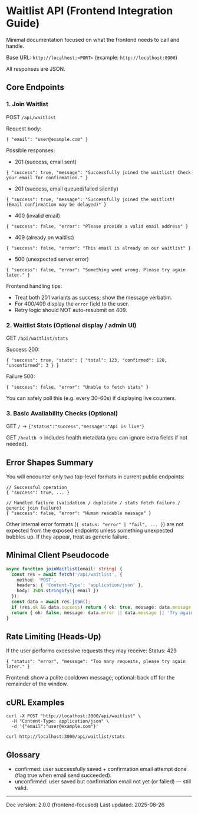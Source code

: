 # Waitlist API (Frontend Integration Guide)

Minimal documentation focused on what the frontend needs to call and handle.

Base URL: `http://localhost:<PORT>` (example: `http://localhost:8000`)

All responses are JSON.

## Core Endpoints

### 1. Join Waitlist
POST `/api/waitlist`

Request body:
```
{ "email": "user@example.com" }
```

Possible responses:
- 201 (success, email sent)
```
{ "success": true, "message": "Successfully joined the waitlist! Check your email for confirmation." }
```
- 201 (success, email queued/failed silently)
```
{ "success": true, "message": "Successfully joined the waitlist! (Email confirmation may be delayed)" }
```
- 400 (invalid email)
```
{ "success": false, "error": "Please provide a valid email address" }
```
- 409 (already on waitlist)
```
{ "success": false, "error": "This email is already on our waitlist" }
```
- 500 (unexpected server error)
```
{ "success": false, "error": "Something went wrong. Please try again later." }
```

Frontend handling tips:
- Treat both 201 variants as success; show the message verbatim.
- For 400/409 display the `error` field to the user.
- Retry logic should NOT auto-resubmit on 409.

### 2. Waitlist Stats (Optional display / admin UI)
GET `/api/waitlist/stats`

Success 200:
```
{ "success": true, "stats": { "total": 123, "confirmed": 120, "unconfirmed": 3 } }
```
Failure 500:
```
{ "success": false, "error": "Unable to fetch stats" }
```

You can safely poll this (e.g. every 30–60s) if displaying live counters.

### 3. Basic Availability Checks (Optional)
GET `/` → `{"status":"success","message":"Api is live"}`

GET `/health` → includes health metadata (you can ignore extra fields if not needed).

## Error Shapes Summary

You will encounter only two top-level formats in current public endpoints:
```
// Successful operation
{ "success": true, ... }

// Handled failure (validation / duplicate / stats fetch failure / generic join failure)
{ "success": false, "error": "Human readable message" }
```

Other internal error formats (`{ status: "error" | "fail", ... }`) are not expected from the exposed endpoints unless something unexpected bubbles up. If they appear, treat as generic failure.

## Minimal Client Pseudocode

```ts
async function joinWaitlist(email: string) {
  const res = await fetch('/api/waitlist', {
    method: 'POST',
    headers: { 'Content-Type': 'application/json' },
    body: JSON.stringify({ email })
  });
  const data = await res.json();
  if (res.ok && data.success) return { ok: true, message: data.message };
  return { ok: false, message: data.error || data.message || 'Try again later' };
}
```

## Rate Limiting (Heads-Up)

If the user performs excessive requests they may receive:
Status: 429
```
{ "status": "error", "message": "Too many requests, please try again later." }
```
Frontend: show a polite cooldown message; optional: back off for the remainder of the window.

## cURL Examples

```
curl -X POST "http://localhost:3000/api/waitlist" \
  -H "Content-Type: application/json" \
  -d '{"email":"user@example.com"}'

curl http://localhost:3000/api/waitlist/stats
```

## Glossary
- confirmed: user successfully saved + confirmation email attempt done (flag true when email send succeeded).
- unconfirmed: user saved but confirmation email not yet (or failed) — still valid.

---
Doc version: 2.0.0 (frontend-focused)
Last updated: 2025-08-26
